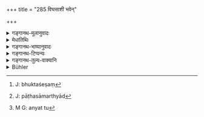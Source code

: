 +++
title = "285 विघसाशी भवेन्"

+++

<details><summary>गङ्गानथ-मूलानुवादः</summary>

One should daily live upon “vighasa,” and daily he should eat “amṛta.” “Vighasa” is that which is left by those who must be fed; and “amṛta” is the remnant of sacrific es.—(285)
</details>

<details><summary>मेधातिथिः</summary>

आद्येन श्लोकपादेनातिथ्यादिभुक्तशिष्टस्यान्नस्य यद् भोजनं विहितं तद् अनूद्यते । माङ्गलिकतया मङ्गलावसानानि शास्त्राणि प्रथन्ते । पित्र्याद् दैवं कर्म शस्ततरम् । **यज्ञशेषम्** । अनेन ज्योतिष्टोमादिहविःशेषस्य भोजनं विघसस्य तुल्यतयोच्यते । उत्तरेणार्धश्लोकेन सौहार्दम् एव तस्य वेदार्थव्याख्यानम् । कस्यांचिच् छाखायाम् आभ्यां शब्दाभ्यां विधानं दृष्टम् अतो व्यामोहं निवर्तयति । विघसम् अश्नातीति **विघसाशी** । अमृतं भोजनम् अस्येत्य् **अमृतभोजनः** । **भृत्यशेषं**[^५०५] भृत्यभुक्तशिष्टम् इति द्रष्टव्यम् । **भुक्तशेषम्** इति पाठे सामर्थ्याद्[^५०६] अतिथ्यादिभुक्तम् इति द्रष्टव्यम् । 


[^५०६]:
     J: pāṭhasāmarthyād


[^५०५]:
     J: bhuktaśeṣaṃ

- <u>अन्ये</u> तु[^५०७] प्रकृतत्वाच् छ्राद्धभुक्तशेषम् इति द्रष्टव्यम् । तथा च स्मृत्यन्तरम् "भुञ्जीत पितृसेवितः" (य्ध् १.२४९) इति । श्राद्धाङ्गं चैतद् भोजनं <u>केचिद्</u> आहुः । 


[^५०७]:
     M G: anyat tu

- <u>अन्ये</u> तु पुरुषार्थो भोजननियमो ऽयम् इत्य् आहुः । "वसून् वदन्ति" (म्ध् ३.२७४) इत्य् अनेनैव श्राद्धप्रकरणस्याप्रवृत्तत्वात् । 

- **यज्ञशेषं** यज्ञोपयुक्तद्रव्यशेषम् इति द्रष्टव्यम् ॥ ३.२७५ ॥
</details>

<details><summary>गङ्गानथ-भाष्यानुवादः</summary>

The first quarter of the verse reiterates the ‘eating,’ that has been laid down before, of the food left after the guests and other persons have eaten.

All scriptures being meant to be conducive to welfare, scriptural treatises always conclude with auspicious declarations; and Rites in honour of the gods are more auspicious than those in honour of the Pitṛs.

‘*Remnant of sacrifices*.’— This shows that the eating of the remnants of the *Jyotiṣṭoma* and other sacrifices stands on the same footing a the ‘eating of Vighasa.’

The second half of the verse contains the explanation of the Vedic declaration, offered by the author, through kindness. He seeks to remove any misconception that people might have regarding the two terms in question, which are what have been used in some Vedic rescensional texts.

He who eats *Vighasa* is said to ‘live upon Vighasa;’ and he who eats
*Amṛta* is said to ‘eat *Amṛta*.’

‘*What is left by those who must be fed*’—*i.e*., what is left after persons, who must be fed, have been fed.

Others have explained that what is meant is ‘what has been left after people have been fed at *Śrāddha*,’—on the ground that it is *Śrāddha* that forms the subject-matter of the context. To the same end there is another *Smṛti-text*—‘One should eat after having served the Pitṛs.’

Some people say that the ‘eating’ here mentioned forms part of the
*Śrāddha-* rite. While others have said that this restriction regarding
food is meant to serve a special purpose for man; the treatment of
*Śrāddhas* having ended with verse 284.

‘*Remnant of sacrifices*’ should be understood to mean what is left of the materials used at sacrifices.—(285)
</details>

<details><summary>गङ्गानथ-टिप्पन्यः</summary>

Compare the *Mahābhārata* 13.93.13 *et. seq*.
</details>

<details><summary>गङ्गानथ-तुल्य-वाक्यानि</summary>

*Mahābhārata* (12.249.12-13) \[reproducing the first line of
Manu\].—‘The remnant of sacrifices is *amṛta*; and the eating of this is equal to the eating of sacrificial food. He who eats the food left over after the servants have eaten, is called the *vighasāśī*; *vighasa* being the food left by servants, and *amṛta*, the remnant of sacrifices.’ *Mahābhārata* (3.2.60).—\[Reproduces Manu\].
</details>

<details><summary>Bühler</summary>

285	Let him daily partake of the vighasa and daily eat amrita (ambrosia); but vighasa is what remains from the meal (of Brahmana guests) and the remainder of a sacrifice (is called) amrita.
</details>
